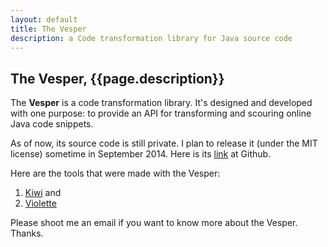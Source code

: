 ```yaml
---
layout: default
title: The Vesper
description: a Code transformation library for Java source code
---
```


## The Vesper, {{page.description}}

The **Vesper** is a code transformation library. It's designed and developed with one 
purpose: to provide an API for transforming and scouring online Java code snippets.

As of now, its source code is still private. I plan to release it (under the MIT license) 
sometime in September 2014. Here is its [link](https://github.com/hsanchez/vesper) at Github.
 
Here are the tools that were made with the Vesper: 

1. [Kiwi](https://github.com/hsanchez/vesper-http) and 
2. [Violette](https://github.com/hsanchez/vesper-web)  

Please shoot me an email if you want to know more about the Vesper. Thanks.